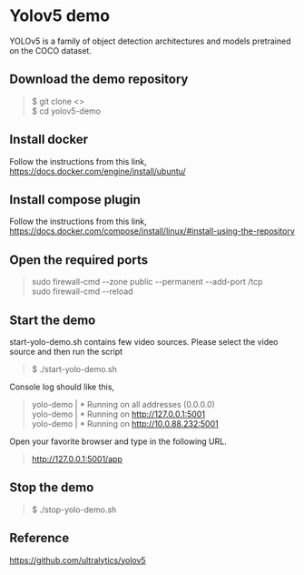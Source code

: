 # Yolov5 demo

YOLOv5 is a family of object detection architectures and models
pretrained on the COCO dataset.

## Download the demo repository
> $ git clone <>  
\$ cd yolov5-demo


## Install docker
Follow the instructions from this link,
https://docs.docker.com/engine/install/ubuntu/

## Install compose plugin
Follow the instructions from this link,
https://docs.docker.com/compose/install/linux/#install-using-the-repository

## Open the required ports
> sudo firewall-cmd --zone public --permanent --add-port <port>/tcp  
sudo firewall-cmd --reload

## Start the demo
start-yolo-demo.sh contains few video sources.  Please select the video source and then run the script
> $ ./start-yolo-demo.sh

Console log should like this,
> yolo-demo  |  * Running on all addresses (0.0.0.0)  
yolo-demo  |  * Running on http://127.0.0.1:5001  
yolo-demo  |  * Running on http://10.0.88.232:5001

Open your favorite browser and type in the following URL.
> http://127.0.0.1:5001/app

## Stop the demo
> $ ./stop-yolo-demo.sh

## Reference
https://github.com/ultralytics/yolov5
